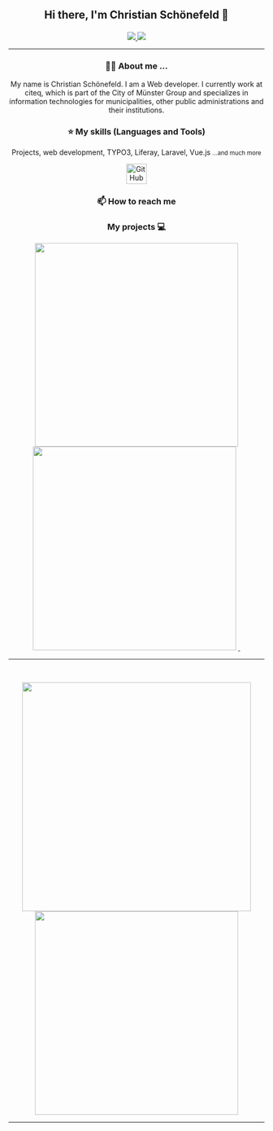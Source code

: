 ## <p align="center">Hi there, I'm Christian Schönefeld 👋</p>
<p align="center">
  <a href="https://twitter.com/C_Schoenefeld">
    <img src="https://img.shields.io/twitter/url?style=social&url=https%3A%2F%2Ftwitter.com%2FC_Schoenefeld">
  </a>
  <a href="https://www.christian-schoenefeld.de">
    <img src="https://img.shields.io/badge/website-www.christian--schoenefeld.de-green">
  </a>
</p>

---

### <p align="center">🙋‍♂️ About me ...</p>
<p align="center">My name is Christian Schönefeld. I am a Web developer. I currently work at citeq, which is part of the City of Münster Group and specializes in information technologies for municipalities, other public administrations and their institutions.</p>

### <p align="center">⭐ My skills (Languages and Tools)</p>
<p align="center">Projects, web development, TYPO3, Liferay, Laravel, Vue.js <small>...and much more</small></p>

<p align="center">
    <img alt="GitHub" width="40px" src="https://github.com/YuriDevAT/YuriDevAT/blob/main/github_.png" />
</p>

### <p align="center">📫 How to reach me</p>

### <p align="center">My projects 💻</p>

<p align="center">
  <img width="400" src="" />
  <img width="400" src="" />
  <a href="">
    <img align="" src="" />
  </a>
  <a href="https://github.com/YuriDevAT/smart-shopping-list">
    <img align="" src="" />
  </a>
</p>

---

<br />
<p align="center">
<img src="https://github-readme-stats.vercel.app/api?username=christian-schoenefeld&theme=radical&show_icons=true" width="450"/>
<img src="https://github-readme-stats.vercel.app/api/top-langs/?username=christian-schoenefeld&layout=compact&theme=radical" width="400" />
</p>

---
<!--
**christian-schoenefeld/christian-schoenefeld** is a ✨ _special_ ✨ repository because its `README.md` (this file) appears on your GitHub profile.

Here are some ideas to get you started:

- 🔭 I’m currently working on ...
- 🌱 I’m currently learning ...
- 👯 I’m looking to collaborate on ...
- 🤔 I’m looking for help with ...
- 💬 Ask me about ...
- 📫 How to reach me: ...
- 😄 Pronouns: ...
- ⚡ Fun fact: ...
-->

